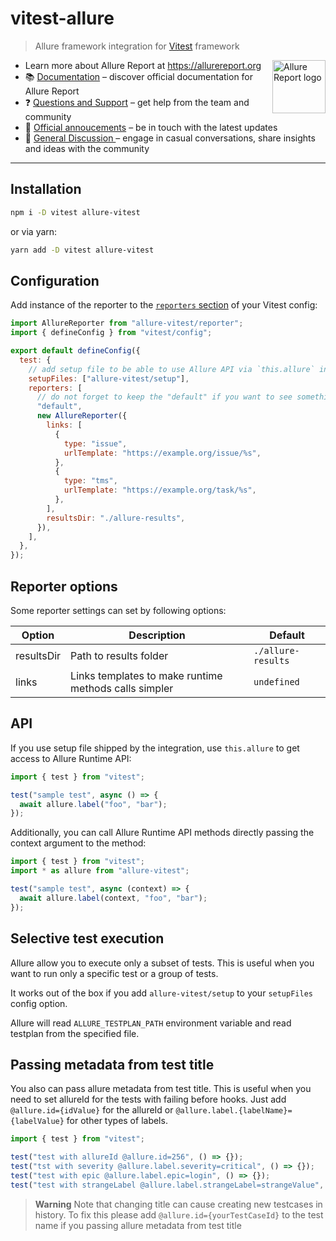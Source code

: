 # vitest-allure

> Allure framework integration for [Vitest](https://vitest.dev/) framework

<img src="https://allurereport.org/public/img/allure-report.svg" height="85px" alt="Allure Report logo" align="right" />

- Learn more about Allure Report at https://allurereport.org
- 📚 [Documentation](https://allurereport.org/docs/) – discover official documentation for Allure Report
- ❓ [Questions and Support](https://github.com/orgs/allure-framework/discussions/categories/questions-support) – get help from the team and community
- 📢 [Official annoucements](https://github.com/orgs/allure-framework/discussions/categories/announcements) – be in touch with the latest updates
- 💬 [General Discussion ](https://github.com/orgs/allure-framework/discussions/categories/general-discussion) – engage in casual conversations, share insights and ideas with the community

---

## Installation

```bash
npm i -D vitest allure-vitest
```

or via yarn:

```bash
yarn add -D vitest allure-vitest
```

## Configuration

Add instance of the reporter to the [`reporters` section](https://vitest.dev/config/#reporters) of your Vitest config:

```js
import AllureReporter from "allure-vitest/reporter";
import { defineConfig } from "vitest/config";

export default defineConfig({
  test: {
    // add setup file to be able to use Allure API via `this.allure` in your tests and to get test plan support
    setupFiles: ["allure-vitest/setup"],
    reporters: [
      // do not forget to keep the "default" if you want to see something in the console
      "default",
      new AllureReporter({
        links: [
          {
            type: "issue",
            urlTemplate: "https://example.org/issue/%s",
          },
          {
            type: "tms",
            urlTemplate: "https://example.org/task/%s",
          },
        ],
        resultsDir: "./allure-results",
      }),
    ],
  },
});
```

## Reporter options

Some reporter settings can set by following options:

| Option     | Description                                           | Default            |
| ---------- | ----------------------------------------------------- | ------------------ |
| resultsDir | Path to results folder                                | `./allure-results` |
| links      | Links templates to make runtime methods calls simpler | `undefined`        |

## API

If you use setup file shipped by the integration, use `this.allure` to get access
to Allure Runtime API:

```js
import { test } from "vitest";

test("sample test", async () => {
  await allure.label("foo", "bar");
});
```

Additionally, you can call Allure Runtime API methods directly passing the
context argument to the method:

```js
import { test } from "vitest";
import * as allure from "allure-vitest";

test("sample test", async (context) => {
  await allure.label(context, "foo", "bar");
});
```

## Selective test execution

Allure allow you to execute only a subset of tests. This is useful when you want 
to run only a specific test or a group of tests.

It works out of the box if you add `allure-vitest/setup` to your `setupFiles` 
config option.

Allure will read `ALLURE_TESTPLAN_PATH` environment variable and read testplan 
from the specified file.

## Passing metadata from test title

You also can pass allure metadata from test title.
This is useful when you need to set allureId for the tests with failing before hooks. Just add `@allure.id={idValue}` for the allureId or `@allure.label.{labelName}={labelValue}` for other types of labels.

```ts
import { test } from "vitest";

test("test with allureId @allure.id=256", () => {});
test("tst with severity @allure.label.severity=critical", () => {});
test("test with epic @allure.label.epic=login", () => {});
test("test with strangeLabel @allure.label.strangeLabel=strangeValue", () => {});
```

> **Warning**
> Note that changing title can cause creating new testcases in history.
> To fix this please add `@allure.id={yourTestCaseId}` to the test name if you passing allure metadata from test title

